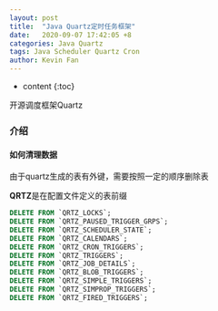 ```yaml
---
layout: post
title:  "Java Quartz定时任务框架"
date:   2020-09-07 17:42:05 +8
categories: Java Quartz
tags: Java Scheduler Quartz Cron
author: Kevin Fan
---
```


* content
{:toc}

开源调度框架Quartz

<!-- more -->

### 介绍

#### 如何清理数据

由于quartz生成的表有外键，需要按照一定的顺序删除表

**QRTZ**是在配置文件定义的表前缀
```sql
DELETE FROM `QRTZ_LOCKS`;
DELETE FROM `QRTZ_PAUSED_TRIGGER_GRPS`;
DELETE FROM `QRTZ_SCHEDULER_STATE`;
DELETE FROM `QRTZ_CALENDARS`;
DELETE FROM `QRTZ_CRON_TRIGGERS`;
DELETE FROM `QRTZ_TRIGGERS`;
DELETE FROM `QRTZ_JOB_DETAILS`;
DELETE FROM `QRTZ_BLOB_TRIGGERS`;
DELETE FROM `QRTZ_SIMPLE_TRIGGERS`;
DELETE FROM `QRTZ_SIMPROP_TRIGGERS`;
DELETE FROM `QRTZ_FIRED_TRIGGERS`;
```


